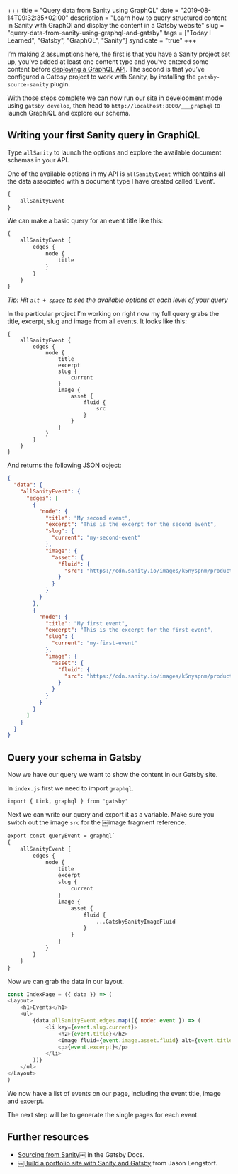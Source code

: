 +++
title = "Query data from Sanity using GraphQL"
date = "2019-08-14T09:32:35+02:00"
description = "Learn how to query structured content in Sanity with GraphQl and display the content in a Gatsby website"
slug = "query-data-from-sanity-using-graphql-and-gatsby"
tags = ["Today I Learned", "Gatsby", "GraphQL", "Sanity"]
syndicate = "true"
+++

I’m making 2 assumptions here, the first is that you have a Sanity project set up, you’ve added at least one content type and you’ve entered some content before [deploying a GraphQL API](/notes/til-03-deploy-graphql-api-sanity/). The second is that you’ve configured a Gatbsy project to work with Sanity, by installing the `gatsby-source-sanity` plugin.

With those steps complete we can now run our site in development mode using `gatsby develop`, then head to `http://localhost:8000/___graphql` to launch GraphiQL and explore our schema.

## Writing your first Sanity query in GraphiQL

Type `allSanity` to launch the options and explore the available document schemas in your API.

One of the available options in my API is `allSanityEvent` which contains all the data associated with a document type I have created called ‘Event’.

```graphql
{
	allSanityEvent
}
```

We can make a basic query for an event title like this:

```graphql
{
	allSanityEvent {
		edges {
			node {
				title
			}
		}
	}
}
```

*Tip: Hit `alt + space` to see the available options at each level of your query*

In the particular project I’m working on right now my full query grabs the title, excerpt, slug and image from all events. It looks like this:

```
{
	allSanityEvent {
		edges {
			node {
				title
				excerpt
				slug {
					current
				}
				image {
					asset {
						fluid {
							src
						}
					}
				}
			}
		}
	}
}
```

And returns the following JSON object:

```json
{
  "data": {
    "allSanityEvent": {
      "edges": [
        {
          "node": {
            "title": "My second event",
            "excerpt": "This is the excerpt for the second event",
            "slug": {
              "current": "my-second-event"
            },
            "image": {
              "asset": {
                "fluid": {
                  "src": "https://cdn.sanity.io/images/k5nyspnm/production/20ef5df9ed8dac42c2ec50b474a46726143ceb4f-2250x1500.png?w=800&h=533&fit=crop"
                }
              }
            }
          }
        },
        {
          "node": {
            "title": "My first event",
            "excerpt": "This is the excerpt for the first event",
            "slug": {
              "current": "my-first-event"
            },
            "image": {
              "asset": {
                "fluid": {
                  "src": "https://cdn.sanity.io/images/k5nyspnm/production/1c6f3cee364b6cf5bfcad46539b0a9cf82ace1c5-800x400.png?w=800&h=400&fit=crop"
                }
              }
            }
          }
        }
      ]
    }
  }
}
```

## Query your schema in Gatsby

Now we have our query we want to show the content in our Gatsby site.

In `index.js` first we need to import `graphql`.

`import { Link, graphql } from 'gatsby'`

Next we can write our query and export it as a variable. Make sure you switch out the image `src` for the ￼image fragment reference.

```graphql
export const queryEvent = graphql`
{
	allSanityEvent {
		edges {
			node {
				title
				excerpt
				slug {
					current
				}
				image {
					asset {
						fluid {
							...GatsbySanityImageFluid
						}
					}
				}
			}
		}
	}
}
```

Now we can grab the data in our layout.

```js
const IndexPage = ({ data }) => (
<Layout>
	<h1>Events</h1>
	<ul>
		{data.allSanityEvent.edges.map(({ node: event }) => (
			<li key={event.slug.current}>
				<h2>{event.title}</h2>
				<Image fluid={event.image.asset.fluid} alt={event.title} />
				<p>{event.excerpt}</p>
			</li>
		))}
	</ul>
</Layout>
)
```

We now have a list of events on our page, including the event title, image and excerpt.

The next step will be to generate the single pages for each event.

## Further resources

- [Sourcing from Sanity￼](https://www.gatsbyjs.org/docs/sourcing-from-sanity/) in the Gatsby Docs.
- [￼Build a portfolio site with Sanity and Gatsby](https://www.youtube.com/watch?v=SLGkyodumKI) from Jason Lengstorf.
